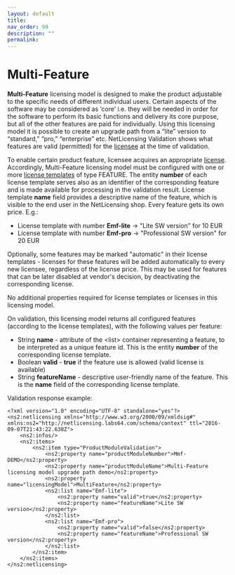 ```yaml
---
layout: default
title:
nav_order: 99
description: ""
permalink:
---
```


Multi-Feature </span>
============================================


**Multi-Feature** licensing model is designed to make the product
adjustable to the specific needs of different individual users. Certain
aspects of the software may be considered as ‘core’ i.e. they will be
needed in order for the software to perform its basic functions and
delivery its core purpose, but all of the other features are paid for
individually. Using this licensing model it is possible to create an
upgrade path from a “lite” version to “standard,” “pro,” “enterprise”
etc. NetLicensing Validation shows what features are valid (permitted)
for the [licensee](NetLicensing-Object-Model_11010225.html) at the time
of validation.

To enable certain product feature, licensee acquires an appropriate
[license](NetLicensing-Object-Model_11010225.html). Accordingly,
Multi-Feature licensing model must be configured with one or more
[license templates](NetLicensing-Object-Model_11010225.html) of type
FEATURE. The entity **number** of each license template serves also as
an identifier of the corresponding feature and is made available for
processing in the validation result. License template **name** field
provides a descriptive name of the feature, which is visible to the end
user in the NetLicensing shop. Every feature gets its own price. E.g.:

-   License template with number **Emf-lite** -\> "Lite SW version" for
    10 EUR
-   License template with number **Emf-pro** -\> "Professional SW
    version" for 20 EUR

Optionally, some features may be marked "automatic" in their license
templates - licenses for these features will be added automatically to
every new licensee, regardless of the license price. This may be used
for features that can be later disabled at vendor's decision, by
deactivating the corresponding license.

No additional properties required for license templates or licenses in
this licensing model.

On validation, this licensing model returns all configured features
(according to the license templates), with the following values per
feature:

-   String **name** - attribute of the \<list\> container representing a
    feature, to be interpreted as a unique feature id. This is the
    entity **number** of the corresponding license template.
-   Boolean **valid** - **true** if the feature use is allowed (valid
    license is available)
-   String **featureName** - descriptive user-friendly name of the
    feature. This is the **name** field of the corresponding license
    template.

Validation response example:

``` theme:
<?xml version="1.0" encoding="UTF-8" standalone="yes"?>
<ns2:netlicensing xmlns="http://www.w3.org/2000/09/xmldsig#" xmlns:ns2="http://netlicensing.labs64.com/schema/context" ttl="2016-09-07T21:43:22.638Z">
    <ns2:infos/>
    <ns2:items>
        <ns2:item type="ProductModuleValidation">
            <ns2:property name="productModuleNumber">Mmf-DEMO</ns2:property>
            <ns2:property name="productModuleName">Multi-Feature licensing model upgrade path demo</ns2:property>
            <ns2:property name="licensingModel">MultiFeature</ns2:property>
            <ns2:list name="Emf-lite">
                <ns2:property name="valid">true</ns2:property>
                <ns2:property name="featureName">Lite SW version</ns2:property>
            </ns2:list>
            <ns2:list name="Emf-pro">
                <ns2:property name="valid">false</ns2:property>
                <ns2:property name="featureName">Professional SW version</ns2:property>
            </ns2:list>
        </ns2:item>
    </ns2:items>
</ns2:netlicensing>
```

